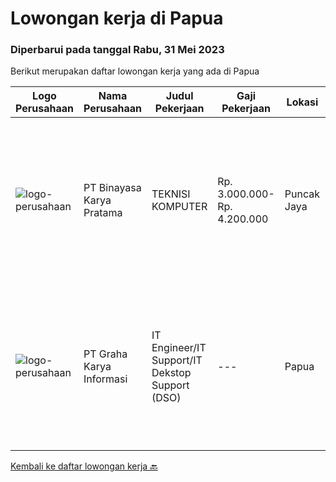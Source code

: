 
  # Lowongan kerja di Papua

  ### Diperbarui pada tanggal Rabu, 31 Mei 2023

  Berikut merupakan daftar lowongan kerja yang ada di Papua

  |Logo Perusahaan | Nama Perusahaan | Judul Pekerjaan | Gaji Pekerjaan | Lokasi | Deskripsi | Tanggal diunggah | Pranala |
  | -------------- | --------------- | --------------- | --------- | --------- | -------------- | ------- | ----------- |
  |![logo-perusahaan](https://image-service-cdn.seek.com.au/7683c13df98531e06c6746a4aaa4a41636e7bb3a/ee4dce1061f3f616224767ad58cb2fc751b8d2dc)|PT Binayasa Karya Pratama|TEKNISI KOMPUTER|Rp. 3.000.000-Rp. 4.200.000|Puncak Jaya|Tanggung Jawab Pekerjaan: Melakukan pemantauan terhadap perangkat serta maintenance yang bersifat preventif seperti update patch Operating System dan...|Jumat, 26 Mei 2023|https://www.jobstreet.co.id/id/job/teknisi-komputer-4348561?token=0~04b0cbab-a289-4008-94fd-ebc76b34c570&sectionRank=1&jobId=jobstreet-id-job-4348561|
|![logo-perusahaan](https://image-service-cdn.seek.com.au/c318dd0b699c6160d2411e7473745c289633be44/ee4dce1061f3f616224767ad58cb2fc751b8d2dc)|PT Graha Karya Informasi|IT Engineer/IT Support/IT Dekstop Support (DSO)|---|Papua|Requirements:1. Minimum 6 Months as an IT Support (Handle User)2. Bachelor's Degree in Computer/ IT or equivalent3. Have knowledge of operation system...|Kamis, 04 Mei 2023|https://www.jobstreet.co.id/id/job/it-engineer-it-support-it-dekstop-support-dso-4317584?token=0~04b0cbab-a289-4008-94fd-ebc76b34c570&sectionRank=2&jobId=jobstreet-id-job-4317584|


  [Kembali ke daftar lowongan kerja 🔙](../README.md#daftar-lowongan-kerja)
  